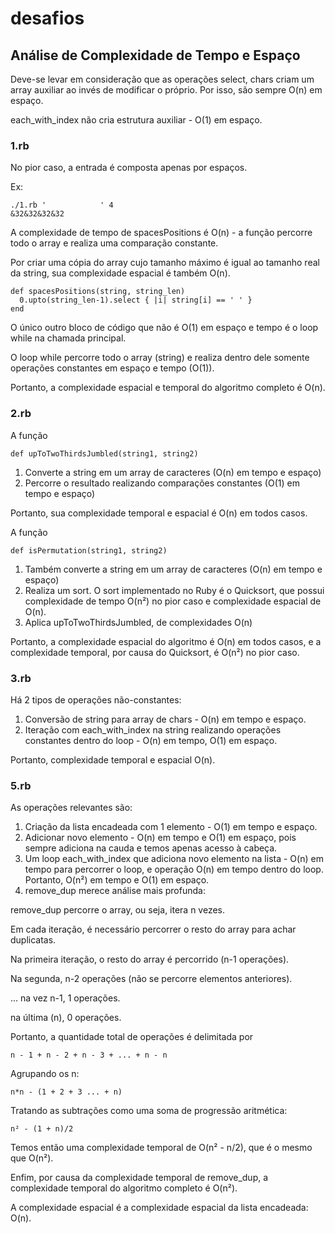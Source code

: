 # desafios

## Análise de Complexidade de Tempo e Espaço

Deve-se levar em consideração que as operações select, chars criam um array auxiliar ao invés de modificar o próprio. Por isso, são sempre O(n) em espaço.

each_with_index não cria estrutura auxiliar - O(1) em espaço.

### 1.rb

No pior caso, a entrada é composta apenas por espaços. 

Ex:

    ./1.rb '            ' 4
    &32&32&32&32

A complexidade de tempo de spacesPositions é O(n) - a função percorre todo o array e realiza uma comparação constante.

Por criar uma cópia do array cujo tamanho máximo é igual ao tamanho real da string, sua complexidade espacial é também O(n).

    def spacesPositions(string, string_len)
      0.upto(string_len-1).select { |i| string[i] == ' ' }
    end

O único outro bloco de código que não é O(1) em espaço e tempo é o loop while na chamada principal.

O loop while percorre todo o array (string) e realiza dentro dele somente operações constantes em espaço e tempo (O(1)).

Portanto, a complexidade espacial e temporal do algoritmo completo é O(n).

### 2.rb

A função

    def upToTwoThirdsJumbled(string1, string2)
    
1. Converte a string em um array de caracteres (O(n) em tempo e espaço)
2. Percorre o resultado realizando comparações constantes (O(1) em tempo e espaço)

Portanto, sua complexidade temporal e espacial é O(n) em todos casos.

A função

    def isPermutation(string1, string2)
    
1. Também converte a string em um array de caracteres (O(n) em tempo e espaço)
2. Realiza um sort. O sort implementado no Ruby é o Quicksort, que possui complexidade de tempo O(n²) no pior caso e complexidade espacial de O(n).
3. Aplica upToTwoThirdsJumbled, de complexidades O(n)

Portanto, a complexidade espacial do algoritmo é O(n) em todos casos, e a complexidade temporal, por causa do Quicksort, é O(n²) no pior caso.

### 3.rb

Há 2 tipos de operações não-constantes:

1. Conversão de string para array de chars - O(n) em tempo e espaço.
2. Iteração com each_with_index na string realizando operações constantes dentro do loop - O(n) em tempo, O(1) em espaço.

Portanto, complexidade temporal e espacial O(n).

### 5.rb

As operações relevantes são:

1. Criação da lista encadeada com 1 elemento - O(1) em tempo e espaço.
2. Adicionar novo elemento - O(n) em tempo e O(1) em espaço, pois sempre adiciona na cauda e temos apenas acesso à cabeça.
3. Um loop each_with_index que adiciona novo elemento na lista - O(n) em tempo para percorrer o loop, e operação O(n) em tempo dentro do loop. Portanto, O(n²) em tempo e O(1) em espaço.
4. remove_dup merece análise mais profunda:

remove_dup percorre o array, ou seja, itera n vezes.

Em cada iteração, é necessário percorrer o resto do array para achar duplicatas.

Na primeira iteração, o resto do array é percorrido (n-1 operações).

Na segunda, n-2 operações (não se percorre elementos anteriores).

... na vez n-1, 1 operações.

na última (n), 0 operações.

Portanto, a quantidade total de operações é delimitada por

    n - 1 + n - 2 + n - 3 + ... + n - n

Agrupando os n:

    n*n - (1 + 2 + 3 ... + n)
    
Tratando as subtrações como uma soma de progressão aritmética:
 
    n² - (1 + n)/2
    
Temos então uma complexidade temporal de O(n² - n/2), que é o mesmo que O(n²).
 
Enfim, por causa da complexidade temporal de remove_dup, a complexidade temporal do algoritmo completo é O(n²).
 
A complexidade espacial é a complexidade espacial da lista encadeada: O(n).
 
